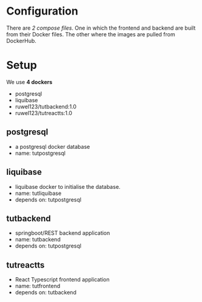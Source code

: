 # Configuration

There are _2 compose files_. One in which the frontend and backend are built from their Docker files. The other where the images are pulled from DockerHub.

# Setup

We use **4 dockers**

- postgresql
- liquibase
- ruwel123/tutbackend:1.0
- ruwel123/tutreactts:1.0

## postgresql

- a postgresql docker database
- name: tutpostgresql

## liquibase

- liquibase docker to initialise the database.
- name: tutliquibase
- depends on: tutpostgresql

## tutbackend

- springboot/REST backend application
- name: tutbackend
- depends on: tutpostgresql

## tutreactts

- React Typescript frontend application
- name: tutfrontend
- depends on: tutbackend
